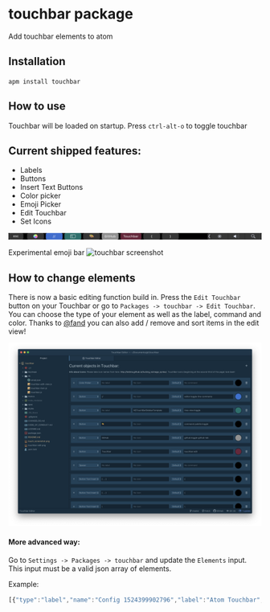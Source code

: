 # touchbar package

Add touchbar elements to atom

## Installation
`apm install touchbar`

## How to use
Touchbar will be loaded on startup.
Press `ctrl-alt-o` to toggle touchbar

## Current shipped features:
- Labels
- Buttons
- Insert Text Buttons
- Color picker
- Emoji Picker
- Edit Touchbar
- Set Icons

![touchbar screenshot](touch_screenshot.png)

Experimental emoji bar
![touchbar screenshot](touch_screenshot_2.png)

## How to change elements

There is now a basic editing function build in. Press the `Edit Touchbar` button on your Touchbar or go to `Packages -> touchbar -> Edit Touchbar`. You can choose the type of your element as well as the label, command and color.
Thanks to [@fand](https://github.com/fand) you can also add / remove and sort items in the edit view!

![touchbar edit screenshot](touchbar-edit.png)

#### More advanced way:

Go to `Settings -> Packages -> touchbar` and update the `Elements` input. This input must be a valid json array of elements.

Example:

```js
[{"type":"label","name":"Config 1524399902796","label":"Atom Touchbar","color":"#e0fcf0"},{"name":"comment-button","type":"button","label":"//","command":"editor:toggle-line-comments","color":"#5712d6","icon":"","iconColor":"default"},{"name":"color-picker","type":"color-picker"},{"name":"spacer","type":"button","size":"small","label":"","command":"tree-view:toggle","color":"#00716c","icon":"NSTouchBarSidebarTemplate","iconColor":"white"},{"name":"toggle-command-palette","type":"button","label":"🎨","command":"command-palette:toggle"},{"type":"popover","label":"😄","elements":[{"name":"emoji-scrubber","type":"scrubber","label":"😄","items":"emojis"}],"command":"","icon":""},{"name":"toggle-github","type":"button","label":"GitHub","color":"#919191","command":"github:toggle-github-tab"},{"name":"edit-touchbar","type":"button","label":"Touchbar","command":"touchbar:edit","color":"#6b2f4f"}{"type":"button-insert","name":"Config 1545385189675","label":"{","command":"{"},{"type":"button-insert","name":"Config 1545385227249","label":"}","command":"}"}]
```
